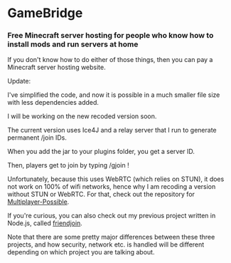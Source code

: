 # GameBridge

### Free Minecraft server hosting for people who know how to install mods and run servers at home

If you don't know how to do either of those things, then you can pay a Minecraft server hosting website.

Update:

I've simplified the code, and now it is possible in a much smaller file size with less dependencies added.

I will be working on the new recoded version soon.

The current version uses Ice4J and a relay server that I run to generate permanent /join IDs.

When you add the jar to your plugins folder, you get a server ID.

Then, players get to join by typing /gjoin <your server id>!


Unfortunately, because this uses WebRTC (which relies on STUN), it does not work on 100% of wifi networks, hence why I am recoding a version without STUN or WebRTC. For that, check out the repository for [Multiplayer-Possible](https://github.com/DeflectoMC/Multiplayer-Possible/).

If you're curious, you can also check out my previous project written in Node.js, called [friendjoin](https://github.com/DeflectoMC/friendjoin/).

Note that there are some pretty major differences between these three projects, and how security, network etc. is handled will be different depending on which project you are talking about.



